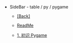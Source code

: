 - SideBar - table / py / pygame
  - [[Back]](../)
  - [ReadMe](./README)

  - [1. 初识 Pygame](./1.md)